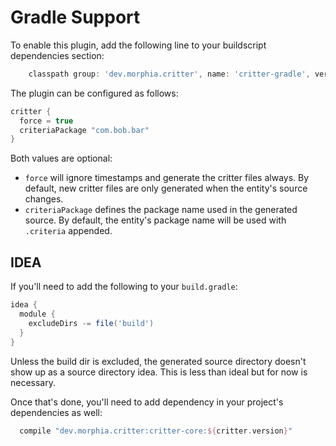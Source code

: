 Gradle Support
=======

To enable this plugin, add the following line to your buildscript dependencies section:

```groovy
    classpath group: 'dev.morphia.critter', name: 'critter-gradle', version: '${critter.version}', changing: true
```

The plugin can be configured as follows:

```groovy
critter {
  force = true
  criteriaPackage "com.bob.bar"
}
```

Both values are optional:

* `force` will ignore timestamps and generate the critter files always.  By default, new critter files are only
    generated when the entity's source changes.
* `criteriaPackage` defines the package name used in the generated source.  By default, the entity's package name will
 be used with `.criteria` appended.

IDEA
----
If you'll need to add the following to your `build.gradle`:

```groovy
idea {
  module {
    excludeDirs -= file('build')
  }
}
```

Unless the build dir is excluded, the generated source directory doesn't show up as a source directory idea.  This is
less than ideal but for now is necessary.

Once that's done, you'll need to add dependency in your project's dependencies as well:

```groovy
  compile "dev.morphia.critter:critter-core:${critter.version}"
```